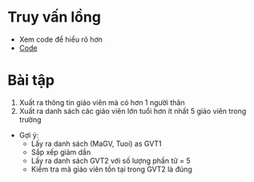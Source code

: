 # Truy vấn lồng
- Xem code để hiểu rõ hơn
- [Code](https://github.com/K1ethoang/SQL-Server/blob/main/10.Truy%20v%E1%BA%A5n%20l%E1%BB%93ng/truy%20v%E1%BA%A5n%20l%E1%BB%93ng.sql)

# Bài tập
1. Xuất ra thông tin giáo viên mà có hơn 1 người thân
2. Xuất ra danh sách các giáo viên lớn tuổi hơn ít nhất 5 giáo viên trong trường
- Gợi ý:
  - Lấy ra danh sách (MaGV, Tuoi) as GVT1
  - Sắp xếp giảm dần
  - Lấy ra danh sách GVT2 với số lượng phần tử = 5
  - Kiểm tra mã giáo viên tồn tại trong GVT2 là đúng
